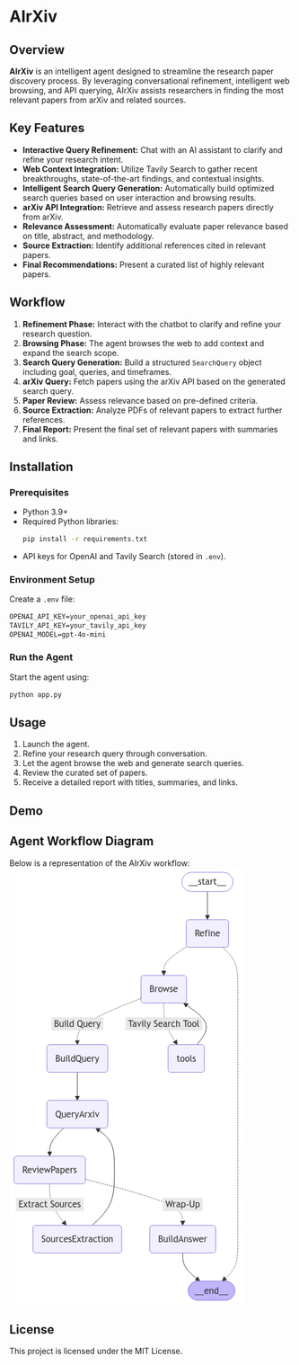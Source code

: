 # AIrXiv

## Overview

**AIrXiv** is an intelligent agent designed to streamline the research paper discovery process. By leveraging conversational refinement, intelligent web browsing, and API querying, AIrXiv assists researchers in finding the most relevant papers from arXiv and related sources.

## Key Features

- **Interactive Query Refinement:** Chat with an AI assistant to clarify and refine your research intent.
- **Web Context Integration:** Utilize Tavily Search to gather recent breakthroughs, state-of-the-art findings, and contextual insights.
- **Intelligent Search Query Generation:** Automatically build optimized search queries based on user interaction and browsing results.
- **arXiv API Integration:** Retrieve and assess research papers directly from arXiv.
- **Relevance Assessment:** Automatically evaluate paper relevance based on title, abstract, and methodology.
- **Source Extraction:** Identify additional references cited in relevant papers.
- **Final Recommendations:** Present a curated list of highly relevant papers.

## Workflow

1. **Refinement Phase:** Interact with the chatbot to clarify and refine your research question.
2. **Browsing Phase:** The agent browses the web to add context and expand the search scope.
3. **Search Query Generation:** Build a structured `SearchQuery` object including goal, queries, and timeframes.
4. **arXiv Query:** Fetch papers using the arXiv API based on the generated search query.
5. **Paper Review:** Assess relevance based on pre-defined criteria.
6. **Source Extraction:** Analyze PDFs of relevant papers to extract further references.
7. **Final Report:** Present the final set of relevant papers with summaries and links.

## Installation

### Prerequisites

- Python 3.9+
- Required Python libraries:
  ```bash
  pip install -r requirements.txt
  ```
- API keys for OpenAI and Tavily Search (stored in `.env`).

### Environment Setup

Create a `.env` file:

```env
OPENAI_API_KEY=your_openai_api_key
TAVILY_API_KEY=your_tavily_api_key
OPENAI_MODEL=gpt-4o-mini
```

### Run the Agent

Start the agent using:

```bash
python app.py
```

## Usage

1. Launch the agent.
2. Refine your research query through conversation.
3. Let the agent browse the web and generate search queries.
4. Review the curated set of papers.
5. Receive a detailed report with titles, summaries, and links.

## Demo

## Agent Workflow Diagram

Below is a representation of the AIrXiv workflow:
![Diagram](agent_graph.png)

## License

This project is licensed under the MIT License.
